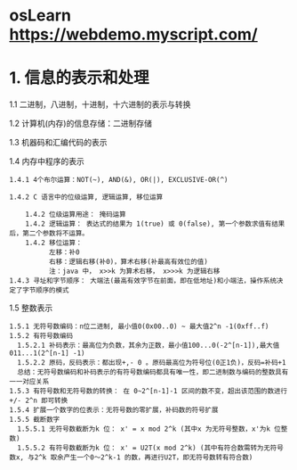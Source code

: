 # osLearn https://webdemo.myscript.com/


# 1. 信息的表示和处理

  1.1 二进制，八进制，十进制，十六进制的表示与转换
  
  1.2 计算机(内存)的信息存储：二进制存储
  
  1.3 机器码和汇编代码的表示
  
  1.4 内存中程序的表示
  
    1.4.1 4个布尔运算：NOT(~), AND(&), OR(|), EXCLUSIVE-OR(^) 
    
    1.4.2 C 语言中的位级运算, 逻辑运算, 移位运算
      
        1.4.2 位级运算用途： 掩码运算
        1.4.2 逻辑运算： 表达式的结果为 1(true) 或 0(false), 第一个参数求值有结果后，第二个参数将不运算。
        1.4.2 移位运算： 
              左移：补0
              右移：逻辑右移(补0)，算术右移(补最高有效位的值)
              注：java 中， x>>k 为算术右移， x>>>k 为逻辑右移
    1.4.3 寻址和字节顺序： 大端法(最高有效字节在前面，即在低地址)和小端法，操作系统决定了字节顺序的模式
    
    
   1.5 整数表示
   
    1.5.1 无符号数编码：n位二进制, 最小值0(0x00..0) ~ 最大值2^n -1(0xff..f)
    1.5.2 有符号数编码
      1.5.2.1 补码表示：最高位为负数，其余为正数，最小值100...0(-2^[n-1]),最大值011...1(2^[n-1] -1)
      1.5.2.2 原码，反码表示：都出现+,- 0 。原码最高位为符号位(0正1负)，反码=补码+1
      总结：无符号数编码和补码表示的有符号数编码都具有唯一性，即二进制数与编码的整数具有一一对应关系
    1.5.3 有符号数和无符号数的转换： 在 0~2^[n-1]-1 区间的数不变，超出该范围的数进行+/- 2^n 即可转换
    1.5.4 扩展一个数字的位表示：无符号数的零扩展，补码数的符号扩展
    1.5.5 截断数字          
      1.5.5.1 无符号数截断为k 位： x' = x mod 2^k (其中x 为无符号整数，x'为k 位整数)
      1.5.5.2 有符号数截断为k 位： x' = U2T(x mod 2^k) (其中有符合数需转为无符号数x, 与2^k 取余产生一个0～2^k-1 的数，再进行U2T，即无符号数转有符合数)
